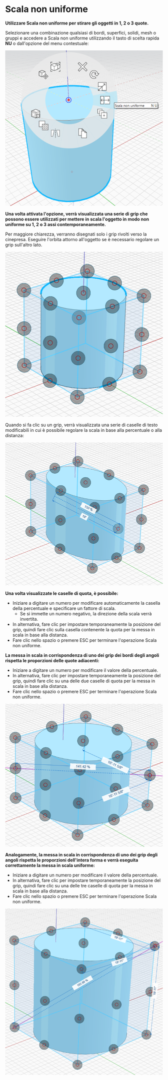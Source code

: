 # Scala non uniforme

**Utilizzare Scala non uniforme per stirare gli oggetti in 1, 2 o 3 quote.**

Selezionare una combinazione qualsiasi di bordi, superfici, solidi, mesh o gruppi e accedere a Scala non uniforme utilizzando il tasto di scelta rapida **NU** o dall'opzione del menu contestuale:

![](../.gitbook/assets/nu-scale_context-menu.PNG)

**Una volta attivata l'opzione, verrà visualizzata una serie di grip che possono essere utilizzati per mettere in scala l'oggetto in modo non uniforme su 1, 2 o 3 assi contemporaneamente.**

Per maggiore chiarezza, verranno disegnati solo i grip rivolti verso la cinepresa. Eseguire l'orbita attorno all'oggetto se è necessario regolare un grip sull'altro lato.

![](../.gitbook/assets/nu-scale_grips-1.PNG)

Quando si fa clic su un grip, verrà visualizzata una serie di caselle di testo modificabili in cui è possibile regolare la scala in base alla percentuale o alla distanza:

![](../.gitbook/assets/nu-scale_grips-2.PNG)

**Una volta visualizzate le caselle di quota, è possibile:**

* Iniziare a digitare un numero per modificare automaticamente la casella della percentuale e specificare un fattore di scala.
   * Se si immette un numero negativo, la direzione della scala verrà invertita.
* In alternativa, fare clic per impostare temporaneamente la posizione del grip, quindi fare clic sulla casella contenente la quota per la messa in scala in base alla distanza.
* Fare clic nello spazio o premere ESC per terminare l'operazione Scala non uniforme.

**La messa in scala in corrispondenza di uno dei grip dei bordi degli angoli rispetta le proporzioni delle quote adiacenti:**

* Iniziare a digitare un numero per modificare il valore della percentuale.
* In alternativa, fare clic per impostare temporaneamente la posizione del grip, quindi fare clic su una delle due caselle di quota per la messa in scala in base alla distanza.
* Fare clic nello spazio o premere ESC per terminare l'operazione Scala non uniforme.

![](../.gitbook/assets/nu-scale_grips-3.PNG)

**Analogamente, la messa in scala in corrispondenza di uno dei grip degli angoli rispetta le proporzioni dell'intera forma e verrà eseguita correttamente la messa in scala uniforme:**

* Iniziare a digitare un numero per modificare il valore della percentuale.
* In alternativa, fare clic per impostare temporaneamente la posizione del grip, quindi fare clic su una delle tre caselle di quota per la messa in scala in base alla distanza.
* Fare clic nello spazio o premere ESC per terminare l'operazione Scala non uniforme.

![](../.gitbook/assets/nu-scale_grips-4.PNG)

